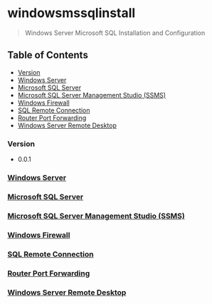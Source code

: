 # windowsmssqlinstall
> Windows Server Microsoft SQL Installation and Configuration

## Table of Contents
* [Version](#version)
* [Windows Server](#windows-server)
* [Microsoft SQL Server](#microsoft-sql-server)
* [Microsoft SQL Server Management Studio (SSMS)](#microsoft-sql-server-management-studio-(ssms))
* [Windows Firewall](#windows-firewall)
* [SQL Remote Connection](#sql-remote-connection)
* [Router Port Forwarding](#router-port-forwarding)
* [Windows Server Remote Desktop](#windows-server-remote-desktop)

### Version
* 0.0.1

### [Windows Server](https://github.com/Cuates/windowsmssqlinstall/tree/master/windowsserver)

### [Microsoft SQL Server](https://github.com/Cuates/windowsmssqlinstall/tree/master/mssqlcheckinstall)

### [Microsoft SQL Server Management Studio (SSMS)](https://github.com/Cuates/windowsmssqlinstall/tree/master/ssmsinstallcheck)

### [Windows Firewall](https://github.com/Cuates/windowsmssqlinstall/tree/master/windowsfirewall)

### [SQL Remote Connection](https://github.com/Cuates/windowsmssqlinstall/tree/master/sqlremoteconnect)

### [Router Port Forwarding](https://github.com/Cuates/windowsmssqlinstall/tree/master/routerportforward)

### [Windows Server Remote Desktop](https://github.com/Cuates/windowsmssqlinstall/tree/master/windowsremotedesktop)
